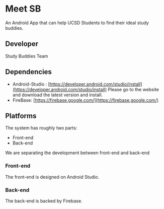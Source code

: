 # Meet SB
An Android App that can help UCSD Students to find their ideal study buddies.

## Developer

Study Buddies Team

## Dependencies

- Android-Studio : [https://developer.android.com/studio/install](https://developer.android.com/studio/install) Please go to the website and download the latest version and install.
- FireBase: [https://firebase.google.com/](https://firebase.google.com/) 


## Platforms

The system has roughly two parts:

- Front-end
- Back-end

We are separating the development between front-end and back-end

### Front-end

The front-end is designed on Android Studio.

### Back-end

The back-end is backed by Firebase.
